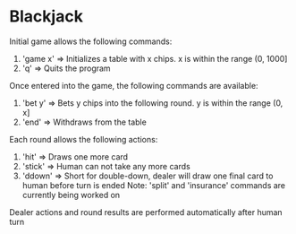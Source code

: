 # Blackjack

Initial game allows the following commands:
  1) 'game x' => Initializes a table with x chips. x is within the range (0, 1000]
  2) 'q' => Quits the program

Once entered into the game, the following commands are available:
  1) 'bet y' => Bets y chips into the following round. y is within the range (0, x]
  2) 'end' => Withdraws from the table

Each round allows the following actions:
  1) 'hit' => Draws one more card
  2) 'stick' => Human can not take any more cards
  3) 'ddown' => Short for double-down, dealer will draw one final card to human before turn is ended
  Note: 'split' and 'insurance' commands are currently being worked on

Dealer actions and round results are performed automatically after human turn
